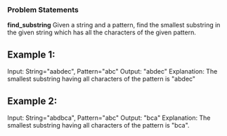 ### Problem Statements

**find_substring**
Given a string and a pattern, find the smallest substring in the given string which has all the characters of the given pattern.

## Example 1:

Input: String="aabdec", Pattern="abc"
Output: "abdec"
Explanation: The smallest substring having all characters of the pattern is "abdec"

## Example 2:

Input: String="abdbca", Pattern="abc"
Output: "bca"
Explanation: The smallest substring having all characters of the pattern is "bca".
